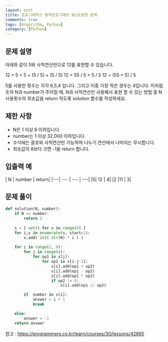 ```yaml
---
layout: post
title: 프로그래머스 동적프로그래밍 N으로표현 문제
comments: true
tags: [Argorithm, Python]
category: [Python]
---
```


## 문제 설명
아래와 같이 5와 사칙연산만으로 12를 표현할 수 있습니다.

12 = 5 + 5 + (5 / 5) + (5 / 5)
12 = 55 / 5 + 5 / 5
12 = (55 + 5) / 5

5를 사용한 횟수는 각각 6,5,4 입니다. 그리고 이중 가장 작은 경우는 4입니다.
이처럼 숫자 N과 number가 주어질 때, N과 사칙연산만 사용해서 표현 할 수 있는 방법 중 N 사용횟수의 최솟값을 return 하도록 solution 함수를 작성하세요.

## 제한 사항
- N은 1 이상 9 이하입니다.
- number는 1 이상 32,000 이하입니다.
- 수식에는 괄호와 사칙연산만 가능하며 나누기 연산에서 나머지는 무시합니다.
- 최솟값이 8보다 크면 -1을 return 합니다.

## 입출력 예

| N | number | return|
|---| ---   | --- | ---|
|5|  12  | 4|
|2 |11 | 3|



## 문제 풀이
```python
def solution(N, number):
    if N == number:
        return 1
    
    s = [ set() for x in range(8) ] 
    for i,x in enumerate(s, start=1):
        x.add( int( str(N) * i ) )
        
    for i in range(1, 8):
        for j in range(i):
            for op1 in s[j]:
                for op2 in s[i-j-1]:
                    s[i].add(op1 + op2)
                    s[i].add(op1 - op2)
                    s[i].add(op1 * op2)
                    if op2 != 0:
                        s[i].add(op1 // op2)

        if  number in s[i]:
            answer = i + 1
            break

    else:
        answer = -1
    return answer
```

참고 : <https://programmers.co.kr/learn/courses/30/lessons/42895>